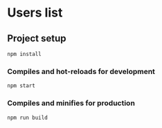 # Users list

## Project setup
```
npm install
```

### Compiles and hot-reloads for development
```
npm start
```

### Compiles and minifies for production
```
npm run build
```